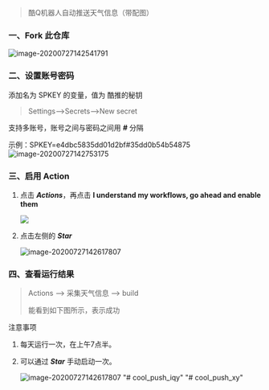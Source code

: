 > 酷Q机器人自动推送天气信息（带配图）

### 一、Fork 此仓库
![image-20200727142541791](https://i.loli.net/2020/07/27/jK5H8FLvt7aBeYX.png)



### 二、设置账号密码
添加名为 SPKEY 的变量，值为 酷推的秘钥

> Settings-->Secrets-->New secret

支持多账号，账号之间与密码之间用 ***#*** 分隔

示例：SPKEY=e4dbc5835dd01d2bf#35dd0b54b54875
![image-20200727142753175](https://i.loli.net/2020/07/27/xjri3p4qdchaf2G.png)

### 三、启用 Action
1. 点击 ***Actions***，再点击 **I understand my workflows, go ahead and enable them**

   ![](https://i.loli.net/2020/07/27/pyQmdMHrOIz4x2f.png)

2. 点击左侧的 ***Star***

   ![image-20200727142617807](https://i.loli.net/2020/07/27/3cXnHYIbOxfQDZh.png)

### 四、查看运行结果
> Actions --> 采集天气信息 --> build
>
> 能看到如下图所示，表示成功

注意事项

1. 每天运行一次，在上午7点半。

2. 可以通过 ***Star*** 手动启动一次。

   ![image-20200727142617807](https://i.loli.net/2020/07/27/87oQeLJOlZvU3Ep.png)
"# cool_push_iqy" 
"# cool_push_xy" 
